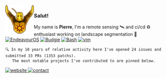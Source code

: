 <img align="left" height=90 src="praisesun.png"> 

### Salut!
My name is **Pierre**, I'm a remote sensing 🛰️ and ci/cd ♻️ enthusiast working on landscape segmentation 🌱<br>
[![EndeavourOS](https://img.shields.io/badge/EndeavourOS-black?logo=endeavouros&logoColor=white)](https://endeavouros.com/)
[![Budgie](https://img.shields.io/badge/Budgie-black?logo=solus&logoColor=white)](https://buddiesofbudgie.org/)
[![Bash](https://img.shields.io/badge/Bash-black?logo=gnubash&logoColor=white)](https://github.com/pierre-manchon/.../blob/runcoms/dot_bashrc)
[![vim](https://img.shields.io/badge/vim-black?logo=vim&logoColor=white)](https://github.com/pierre-manchon/.../blob/runcoms/dot_vimrc)
<!--
[![ALT](https://img.shields.io/badge/TEXT-black?logo=LOGO&logoColor=white)](LINK)
languages:
python (dask, fiona, gdal, numba, numpy, pandas, pyproj, rasterio, scipy, scikit-learn, shapely, xarray)
c%2B%2B (BOOST, GDAL, GEOS, PROJ)
html5
css (raw, bootstrap, simple)
-->
<div align="left">
    
    🔍 In my 10 years of relative activity here I've opened 24 issues and submitted 33 PRs (1353 patchs).
       The most notable projects I've contributed to are pinned below.
</div>

<a href="https://pierre-manchon.github.io/">
    <img alt="website" src="https://img.shields.io/website?down_color=red&down_message=pierre-manchon.pm&label=://&labelColor=161b22&up_color=00ffff&up_message=pierre-manchon.pm&url=https%3A%2F%2Fpierre-manchon.frama.io&style=flat-square">
</a>
<a href="https://pierre-manchon.github.io/find-me#contact">
    <img alt="contact" src="https://img.shields.io/static/v1?label=%2Ffind-me%23contact&labelColor=161b22&message= &color=161b22&style=flat-square">
</a>
